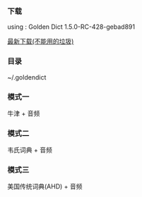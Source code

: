 
### 下载

using : Golden Dict 1.5.0-RC-428-gebad891

[最新下载(不能用的垃圾)](https://github.com/goldendict/goldendict/wiki/Early-Access-Builds-for-Mac-OS-X)

### 目录

~/.goldendict

### 模式一

牛津 + 音频

### 模式二

韦氏词典 + 音频

### 模式三

美国传统词典(AHD) + 音频


